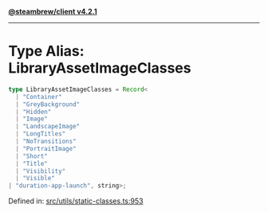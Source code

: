 [**@steambrew/client v4.2.1**](../README.md)

***

# Type Alias: LibraryAssetImageClasses

```ts
type LibraryAssetImageClasses = Record<
  | "Container"
  | "GreyBackground"
  | "Hidden"
  | "Image"
  | "LandscapeImage"
  | "LongTitles"
  | "NoTransitions"
  | "PortraitImage"
  | "Short"
  | "Title"
  | "Visibility"
  | "Visible"
| "duration-app-launch", string>;
```

Defined in: [src/utils/static-classes.ts:953](https://github.com/shdwmtr/plugutil/blob/b52230e3bd417b9353d983856323dee8a90c4f70/client/src/utils/static-classes.ts#L953)
